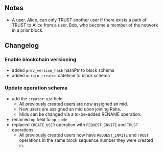 ## Notes

* A user, Alice, can only TRUST another user if there exists a path of TRUST to Alice from a user, Bob, who become a member of the network in a prior block.

## Changelog

### Enable blockchain versioning

* added `prev_version_hash` hashPtr to block schema
* added `origin_created` datetime to block schema

### Update operation schema

* add the `creator_uid` field.
  * All previously created users are now assigned an mid.
  * New users are assigned an mid upon joining Raha.
  * Mids can be changed via a to-be-added RENAME operation.
* renamed `op` field to `op_code`
* replaced `CREATE_USER` operation with `REQUEST_INVITE` and `TRUST` operations.
  * All previously created users now have `REQUEST_INVITE` and `TRUST` operations in the same block sequence number they were created in.
